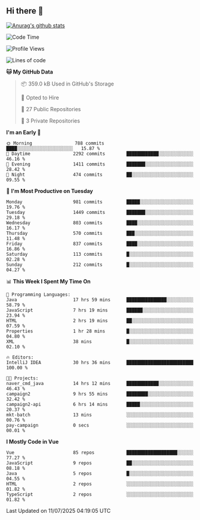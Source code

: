 ## Hi there 👋

[![Anurag's github stats](https://github-readme-stats.vercel.app/api?username=Songwonseok)](https://github.com/anuraghazra/github-readme-stats)



<!--START_SECTION:waka-->
![Code Time](http://img.shields.io/badge/Code%20Time-3%2C638%20hrs%2030%20mins-blue)

![Profile Views](http://img.shields.io/badge/Profile%20Views-0-blue)

![Lines of code](https://img.shields.io/badge/From%20Hello%20World%20I%27ve%20Written-34.8%20million%20lines%20of%20code-blue)

**🐱 My GitHub Data** 

> 📦 359.0 kB Used in GitHub's Storage 
 > 
> 💼 Opted to Hire
 > 
> 📜 27 Public Repositories 
 > 
> 🔑 3 Private Repositories 
 > 
**I'm an Early 🐤** 

```text
🌞 Morning                788 commits         ████░░░░░░░░░░░░░░░░░░░░░   15.87 % 
🌆 Daytime                2292 commits        ████████████░░░░░░░░░░░░░   46.16 % 
🌃 Evening                1411 commits        ███████░░░░░░░░░░░░░░░░░░   28.42 % 
🌙 Night                  474 commits         ██░░░░░░░░░░░░░░░░░░░░░░░   09.55 % 
```
📅 **I'm Most Productive on Tuesday** 

```text
Monday                   981 commits         █████░░░░░░░░░░░░░░░░░░░░   19.76 % 
Tuesday                  1449 commits        ███████░░░░░░░░░░░░░░░░░░   29.18 % 
Wednesday                803 commits         ████░░░░░░░░░░░░░░░░░░░░░   16.17 % 
Thursday                 570 commits         ███░░░░░░░░░░░░░░░░░░░░░░   11.48 % 
Friday                   837 commits         ████░░░░░░░░░░░░░░░░░░░░░   16.86 % 
Saturday                 113 commits         █░░░░░░░░░░░░░░░░░░░░░░░░   02.28 % 
Sunday                   212 commits         █░░░░░░░░░░░░░░░░░░░░░░░░   04.27 % 
```


📊 **This Week I Spent My Time On** 

```text
💬 Programming Languages: 
Java                     17 hrs 59 mins      ███████████████░░░░░░░░░░   58.79 % 
JavaScript               7 hrs 19 mins       ██████░░░░░░░░░░░░░░░░░░░   23.94 % 
HTML                     2 hrs 19 mins       ██░░░░░░░░░░░░░░░░░░░░░░░   07.59 % 
Properties               1 hr 28 mins        █░░░░░░░░░░░░░░░░░░░░░░░░   04.80 % 
XML                      38 mins             █░░░░░░░░░░░░░░░░░░░░░░░░   02.10 % 

🔥 Editors: 
IntelliJ IDEA            30 hrs 36 mins      █████████████████████████   100.00 % 

🐱‍💻 Projects: 
naver_cmd_java           14 hrs 12 mins      ████████████░░░░░░░░░░░░░   46.43 % 
campaign2                9 hrs 55 mins       ████████░░░░░░░░░░░░░░░░░   32.42 % 
campaign2-api            6 hrs 14 mins       █████░░░░░░░░░░░░░░░░░░░░   20.37 % 
mkt-batch                13 mins             ░░░░░░░░░░░░░░░░░░░░░░░░░   00.76 % 
pay-campaign             0 secs              ░░░░░░░░░░░░░░░░░░░░░░░░░   00.01 % 
```

**I Mostly Code in Vue** 

```text
Vue                      85 repos            ███████████████████░░░░░░   77.27 % 
JavaScript               9 repos             ██░░░░░░░░░░░░░░░░░░░░░░░   08.18 % 
Java                     5 repos             █░░░░░░░░░░░░░░░░░░░░░░░░   04.55 % 
HTML                     2 repos             ░░░░░░░░░░░░░░░░░░░░░░░░░   01.82 % 
TypeScript               2 repos             ░░░░░░░░░░░░░░░░░░░░░░░░░   01.82 % 
```




 Last Updated on 11/07/2025 04:19:05 UTC
<!--END_SECTION:waka-->
